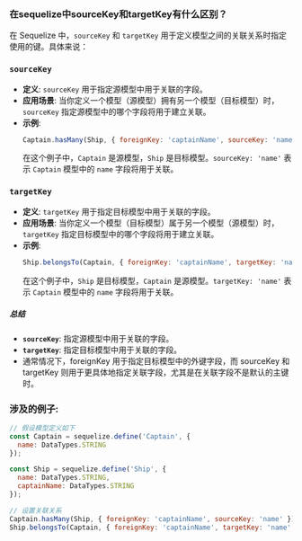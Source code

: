 

### 在sequelize中sourceKey和targetKey有什么区别？



在 Sequelize 中，`sourceKey` 和 `targetKey` 用于定义模型之间的关联关系时指定使用的键。具体来说：

### `sourceKey`

- **定义**: `sourceKey` 用于指定源模型中用于关联的字段。
- **应用场景**: 当你定义一个模型（源模型）拥有另一个模型（目标模型）时，`sourceKey` 指定源模型中的哪个字段将用于建立关联。
- **示例**:
  ```javascript
  Captain.hasMany(Ship, { foreignKey: 'captainName', sourceKey: 'name' });
  ```
  在这个例子中，`Captain` 是源模型，`Ship` 是目标模型。`sourceKey: 'name'` 表示 `Captain` 模型中的 `name` 字段将用于关联。

### `targetKey`

- **定义**: `targetKey` 用于指定目标模型中用于关联的字段。
- **应用场景**: 当你定义一个模型（目标模型）属于另一个模型（源模型）时，`targetKey` 指定目标模型中的哪个字段将用于建立关联。
- **示例**:
  ```javascript
  Ship.belongsTo(Captain, { foreignKey: 'captainName', targetKey: 'name' });
  ```
  在这个例子中，`Ship` 是目标模型，`Captain` 是源模型。`targetKey: 'name'` 表示 `Captain` 模型中的 `name` 字段将用于关联。

##### 总结

- **`sourceKey`**: 指定源模型中用于关联的字段。
- **`targetKey`**: 指定目标模型中用于关联的字段。
- 通常情况下，foreignKey 用于指定目标模型中的外键字段，而 sourceKey 和 targetKey 则用于更具体地指定关联字段，尤其是在关联字段不是默认的主键时。





### 涉及的例子:

```js
// 假设模型定义如下
const Captain = sequelize.define('Captain', {
  name: DataTypes.STRING
});

const Ship = sequelize.define('Ship', {
  name: DataTypes.STRING,
  captainName: DataTypes.STRING
});

// 设置关联关系
Captain.hasMany(Ship, { foreignKey: 'captainName', sourceKey: 'name' });
Ship.belongsTo(Captain, { foreignKey: 'captainName', targetKey: 'name' });
```